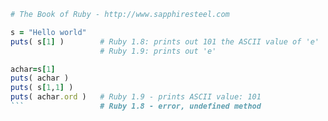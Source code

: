 ```ruby
# The Book of Ruby - http://www.sapphiresteel.com

s = "Hello world"
puts( s[1] ) 		# Ruby 1.8: prints out 101 the ASCII value of 'e'
					# Ruby 1.9: prints out 'e'

achar=s[1]
puts( achar )
puts( s[1,1] )
puts( achar.ord )	# Ruby 1.9 - prints ASCII value: 101 
```					# Ruby 1.8 - error, undefined method